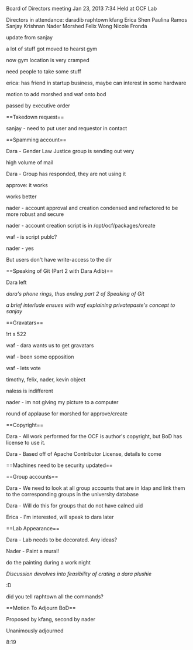 Board of Directors meeting Jan 23, 2013
7:34
Held at OCF Lab

Directors in attendance:
daradib
raphtown
kfang
Erica Shen
Paulina Ramos
Sanjay Krishnan
Nader Morshed
Felix Wong
Nicole Fronda

update from sanjay

a lot of stuff got moved to hearst gym

now gym location is very cramped

need people to take some stuff

erica: has friend in startup business, maybe can interest in some hardware

motion to add morshed and waf onto bod

passed by executive order

==Takedown request==

sanjay - need to put user and requestor in contact

==Spamming account==

Dara - Gender Law Justice group is sending out very

high volume of mail

Dara - Group has responded, they are not using it

approve: it works

works better

nader - account approval and creation condensed and refactored to be more robust and secure

nader - account creation script is in /opt/ocf/packages/create

waf - is script publc?

nader - yes 

But users don't have write-access to the dir 

==Speaking of Git (Part 2 with Dara Adib)==

Dara left

*dara's phone rings, thus ending part 2 of Speaking of Git*

*a brief interlude ensues with waf explaining privatepaste's concept to sanjay*

==Gravatars==

!rt s 522

waf - dara wants us to get gravatars

waf - been some opposition

waf - lets vote

timothy, felix, nader, kevin object

naless is indifferent 

nader - im not giving my picture to a computer

round of applause for morshed for approve/create

==Copyright==

Dara - All work performed for the OCF is author's copyright, but BoD has license to use it.

Dara - Based off of Apache Contributor License, details to come

==Machines need to be security updated==

==Group accounts==

Dara - We need to look at all group accounts that are in ldap and link them to the corresponding groups in the university database

Dara - Will do this for groups that do not have calned uid

Erica - I'm interested, will speak to dara later

==Lab Appearance==

Dara - Lab needs to be decorated. Any ideas?

Nader - Paint a mural!

do the painting during a work night

*Discussion devolves into feasibility of crating a dara plushie*

:D

did you tell raphtown all the commands?

==Motion To Adjourn BoD==

Proposed by kfang, second by nader

Unanimously adjourned

8:19
